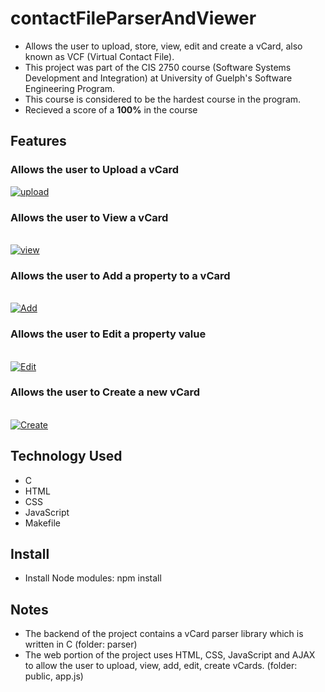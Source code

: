 # contactFileParserAndViewer
- Allows the user to upload, store, view, edit and create a vCard, also known as VCF (Virtual Contact File).
- This project was part of the CIS 2750 course (Software Systems Development and Integration) at University of Guelph's Software Engineering Program. 
- This course is considered to be the hardest course in the program.
- Recieved a score of a **100%** in the course

## Features
### Allows the user to **Upload** a vCard
<a href="https://media.giphy.com/media/78dIxZuadvZrOdwTdY/giphy.gif"><img src="https://media.giphy.com/media/78dIxZuadvZrOdwTdY/giphy.gif" title="upload"/></a>

### Allows the user to **View** a vCard
<br>
<a href="https://media.giphy.com/media/OI245OItFLT2pjczDl/giphy.gif"><img src="https://media.giphy.com/media/OI245OItFLT2pjczDl/giphy.gif" title="view"/></a>

### Allows the user to **Add** a property to a vCard
<br>
<a href="https://media.giphy.com/media/V7AHUgM5pzz38x09xy/giphy.gif"><img src="https://media.giphy.com/media/V7AHUgM5pzz38x09xy/giphy.gif" title="Add"/></a>

### Allows the user to **Edit** a property value
<br>
<a href="https://media.giphy.com/media/jFBsJqBw58CBVQKTe9/giphy.gif"><img src="https://media.giphy.com/media/jFBsJqBw58CBVQKTe9/giphy.gif" title="Edit"/></a>

### Allows the user to **Create** a new vCard
<br>
<a href="https://media.giphy.com/media/UVbB5zzE8kE56CyaoU/giphy.gif"><img src="https://media.giphy.com/media/UVbB5zzE8kE56CyaoU/giphy.gif" title="Create"/></a>


## Technology Used
- C
- HTML
- CSS
- JavaScript
- Makefile

## Install
- Install Node modules: npm install

## Notes
- The backend of the project contains a vCard parser library which is written in C (folder: parser)
- The web portion of the project uses HTML, CSS, JavaScript and AJAX to allow the user to upload, view, add, edit, create vCards. (folder: public, app.js)
